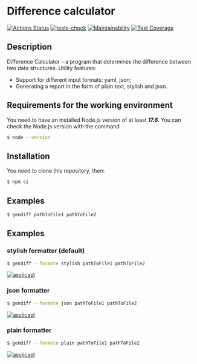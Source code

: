 # Difference calculator

[![Actions Status](https://github.com/Ushqo/frontend-project-46/workflows/hexlet-check/badge.svg)](https://github.com/Ushqo/frontend-project-46/actions)
[![tests-check](https://github.com/Ushqo/frontend-project-46/actions/workflows/tests-check.yml/badge.svg?branch=main)](https://github.com/Ushqo/frontend-project-46/actions/workflows/tests-check.yml)
[![Maintainability](https://api.codeclimate.com/v1/badges/78ccf0cf0d80e192c44f/maintainability)](https://codeclimate.com/github/Ushqo/frontend-project-46/maintainability)
[![Test Coverage](https://api.codeclimate.com/v1/badges/78ccf0cf0d80e192c44f/test_coverage)](https://codeclimate.com/github/Ushqo/frontend-project-46/test_coverage)
## Description
Difference Calculator – a program that determines the difference between two data structures.
Utility features:
* Support for different input formats: yaml, json;
* Generating a report in the form of plain text, stylish and json.

## Requirements for the working environment
You need to have an installed Node.js version of at least ***17.6***.
You can check the Node.js version with the command

```sh
$ node --version
```

## Installation

You need to clone this repository, then:

```sh
$ npm ci
```

## Examples

```sh
$ gendiff pathToFile1 pathToFile2
```

## Examples

### stylish formatter (default)

```sh
$ gendiff --formate stylish pathToFile1 pathToFile2
```
[![asciicast](https://asciinema.org/a/BevXKFDTdHkxiwz01vVVjYxcj.svg)](https://asciinema.org/a/BevXKFDTdHkxiwz01vVVjYxcj)

### json formatter

```sh
$ gendiff --formate json pathToFile1 pathToFile2
```
[![asciicast](https://asciinema.org/a/nDKiAr04l0fcMSbrtqrVjahFa.svg)](https://asciinema.org/a/nDKiAr04l0fcMSbrtqrVjahFa)

### plain formatter

```sh
$ gendiff --formate plain pathToFile1 pathToFile2
```
[![asciicast](https://asciinema.org/a/qtNBHqCb1lBqxfKw5QeZs6LJ1.svg)](https://asciinema.org/a/qtNBHqCb1lBqxfKw5QeZs6LJ1)